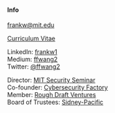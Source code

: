 #### Info

[frankw@mit.edu](mailto:frankw@mit.edu)  
<!--[32-G978B, 32 Vassar Street](http://whereis.mit.edu/?go=32)  -->
[Curriculum Vitae](./files/cv/cv.pdf)  

LinkedIn: [frankw1](https://www.linkedin.com/in/frankw1/)  
Medium: [ffwang2](https://medium.com/@ffwang2)  
Twitter: [@ffwang2](https://twitter.com/ffwang2)  
<!-- Github: [ffwang2](https://github.com/frankw2) -->

Director: [MIT Security Seminar](http://css.csail.mit.edu/security-seminar/)  
Co-founder: [Cybersecurity Factory](http://cybersecurityfactory.com/)  
Member: [Rough Draft Ventures](http://roughdraft.vc/)  
Board of Trustees: [Sidney-Pacific](http://s-p.mit.edu/)
